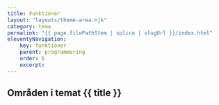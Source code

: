 ```yaml
---
title: Funktioner
layout: "layouts/theme-area.njk"
category: tema
permalink: "{{ page.filePathStem | splice | slugUrl }}/index.html"
eleventyNavigation:
    key: funktioner
    parent: programmering
    order: 6
    excerpt: 
---
```

## Områden i temat {{ title }}
